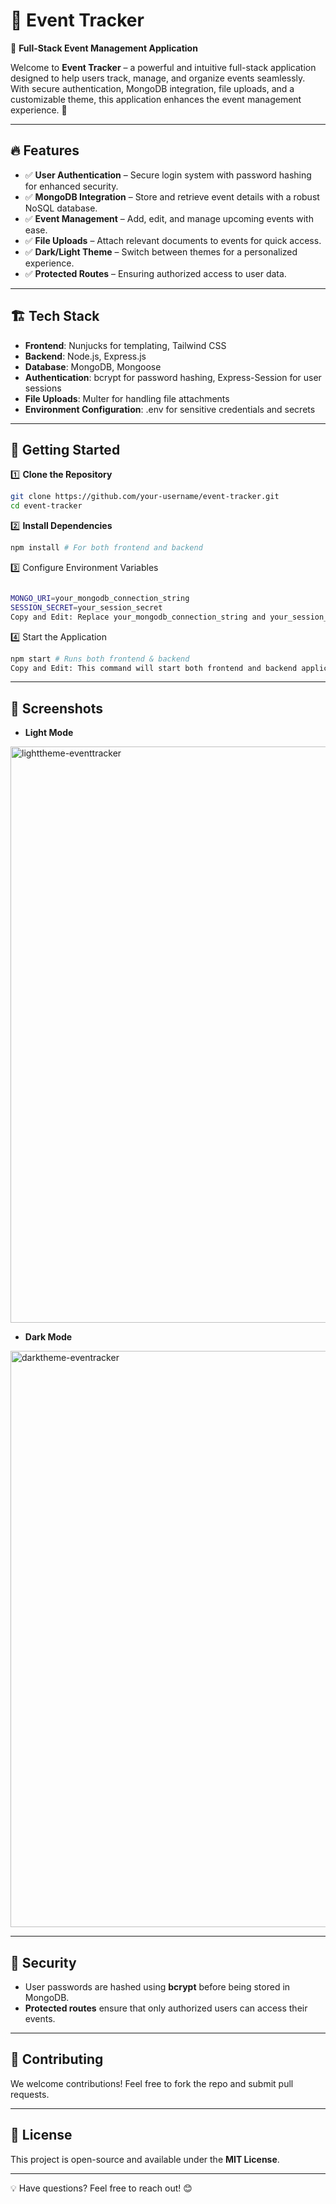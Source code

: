 # 🌟 Event Tracker

📌 **Full-Stack Event Management Application**

Welcome to **Event Tracker** – a powerful and intuitive full-stack application designed to help users track, manage, and organize events seamlessly. With secure authentication, MongoDB integration, file uploads, and a customizable theme, this application enhances the event management experience. 🚀

---

## 🔥 Features

- ✅ **User Authentication** – Secure login system with password hashing for enhanced security.  
- ✅ **MongoDB Integration** – Store and retrieve event details with a robust NoSQL database.  
- ✅ **Event Management** – Add, edit, and manage upcoming events with ease.  
- ✅ **File Uploads** – Attach relevant documents to events for quick access.  
- ✅ **Dark/Light Theme** – Switch between themes for a personalized experience.  
- ✅ **Protected Routes** – Ensuring authorized access to user data.

---

## 🏗️ Tech Stack

- **Frontend**: Nunjucks for templating, Tailwind CSS  
- **Backend**: Node.js, Express.js  
- **Database**: MongoDB, Mongoose  
- **Authentication**: bcrypt for password hashing, Express-Session for user sessions  
- **File Uploads**: Multer for handling file attachments  
- **Environment Configuration**: .env for sensitive credentials and secrets

---

## 🚀 Getting Started

1️⃣ **Clone the Repository**

```bash
git clone https://github.com/your-username/event-tracker.git
cd event-tracker

```

2️⃣ **Install Dependencies**

```bash
npm install # For both frontend and backend

```
3️⃣ Configure Environment Variables


``` bash

MONGO_URI=your_mongodb_connection_string
SESSION_SECRET=your_session_secret
Copy and Edit: Replace your_mongodb_connection_string and your_session_secret with your actual MongoDB URI and session secret key.
```
4️⃣ Start the Application

``` bash
npm start # Runs both frontend & backend
Copy and Edit: This command will start both frontend and backend applications.
```
---
## 📸 Screenshots

- **Light Mode**
<img width="922" alt="lighttheme-eventtracker" src="https://github.com/user-attachments/assets/06b1cfeb-5885-4052-b5aa-b666d58c3c62" />



- **Dark Mode**
<img width="922" alt="darktheme-eventracker" src="https://github.com/user-attachments/assets/14709360-5a06-4d32-924b-4d0feefc97a1" />

---

## 🔐 Security

- User passwords are hashed using **bcrypt** before being stored in MongoDB.  
- **Protected routes** ensure that only authorized users can access their events.

---

## 🤝 Contributing

We welcome contributions! Feel free to fork the repo and submit pull requests.

---

## 📜 License

This project is open-source and available under the **MIT License**.

---

💡 Have questions? Feel free to reach out! 😊
